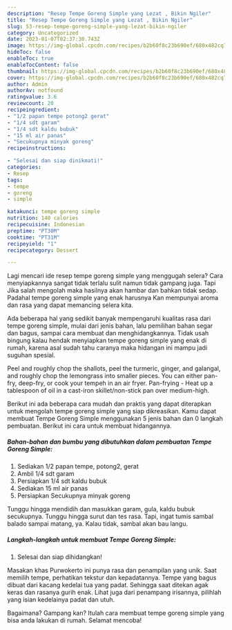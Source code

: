 ```yaml
---
description: "Resep Tempe Goreng Simple yang Lezat , Bikin Ngiler"
title: "Resep Tempe Goreng Simple yang Lezat , Bikin Ngiler"
slug: 53-resep-tempe-goreng-simple-yang-lezat-bikin-ngiler
category: Uncategorized
date: 2023-01-07T02:37:30.743Z
image: https://img-global.cpcdn.com/recipes/b2b60f8c23b690ef/680x482cq70/tempe-goreng-simple-foto-resep-utama.jpg
hideToc: false
enableToc: true
enableTocContent: false
thumbnail: https://img-global.cpcdn.com/recipes/b2b60f8c23b690ef/680x482cq70/tempe-goreng-simple-foto-resep-utama.jpg
cover: https://img-global.cpcdn.com/recipes/b2b60f8c23b690ef/680x482cq70/tempe-goreng-simple-foto-resep-utama.jpg
author: Admin
authorAv: notfound
ratingvalue: 3.6
reviewcount: 20
recipeingredient:
- "1/2 papan tempe potong2 gerat"
- "1/4 sdt garam"
- "1/4 sdt kaldu bubuk"
- "15 ml air panas"
- "Secukupnya minyak goreng"
recipeinstructions:

- "Selesai dan siap dinikmati!"
categories:
- Resep
tags:
- tempe
- goreng
- simple

katakunci: tempe goreng simple 
nutrition: 140 calories
recipecuisine: Indonesian
preptime: "PT30M"
cooktime: "PT31M"
recipeyield: "1"
recipecategory: Dessert

---
```



Lagi mencari ide resep tempe goreng simple yang menggugah selera? Cara menyiapkannya sangat tidak terlalu sulit namun tidak gampang juga. Tapi Jika salah mengolah maka hasilnya akan hambar dan bahkan tidak sedap. Padahal tempe goreng simple yang enak harusnya Kan mempunyai aroma dan rasa yang dapat memancing selera kita.


Ada beberapa hal yang sedikit banyak mempengaruhi kualitas rasa dari tempe goreng simple, mulai dari jenis bahan, lalu pemilihan bahan segar dan bagus, sampai cara membuat dan menghidangkannya. Tidak usah bingung kalau hendak menyiapkan tempe goreng simple yang enak di rumah, karena asal sudah tahu caranya maka hidangan ini mampu jadi suguhan spesial.

Peel and roughly chop the shallots, peel the turmeric, ginger, and galangal, and roughly chop the lemongrass into smaller pieces. You can either pan-fry, deep-fry, or cook your tempeh in an air fryer. Pan-frying - Heat up a tablespoon of oil in a cast-iron skillet/non-stick pan over medium-high.


Berikut ini ada beberapa cara mudah dan praktis yang dapat diterapkan untuk mengolah tempe goreng simple yang siap dikreasikan. Kamu dapat membuat Tempe Goreng Simple menggunakan 5 jenis bahan dan 0 langkah pembuatan. Berikut ini cara untuk membuat hidangannya.

<!--inarticleads1-->

##### Bahan-bahan dan bumbu yang dibutuhkan dalam pembuatan Tempe Goreng Simple:

1. Sediakan 1/2 papan tempe, potong2, gerat
1. Ambil 1/4 sdt garam
1. Persiapkan 1/4 sdt kaldu bubuk
1. Sediakan 15 ml air panas
1. Persiapkan Secukupnya minyak goreng


Tunggu hingga mendidih dan masukkan garam, gula, kaldu bubuk secukupnya. Tunggu hingga surut dan tes rasa. Tapi, ingat tumis sambal balado sampai matang, ya. Kalau tidak, sambal akan bau langu. 

<!--inarticleads2-->

##### Langkah-langkah untuk membuat Tempe Goreng Simple:


1. Selesai dan siap dihidangkan!

Masakan khas Purwokerto ini punya rasa dan penampilan yang unik. Saat memilih tempe, perhatikan tekstur dan kepadatannya. Tempe yang bagus dibuat dari kacang kedelai tua yang padat. Sehingga saat ditekan agak keras dan rasanya gurih enak. Lihat juga dari penampang irisannya, pilihlah yang isian kedelainya padat dan utuh. 

Bagaimana? Gampang kan? Itulah cara membuat tempe goreng simple yang bisa anda lakukan di rumah. Selamat mencoba!
